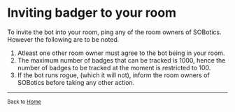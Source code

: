 # Inviting badger to your room

To invite the bot into your room, ping any of the room owners of SOBotics. However the following are to be noted. 

1. Atleast one other room owner must agree to the bot being in your room. 
2. The maximum number of badges that can be tracked is 1000, hence the number of badges to be tracked at the moment is restricted to 100. 
3. If the bot runs rogue, (which it will not), inform the room owners of SOBotics before taking any other action.
 
----

<sub>Back to [Home](/Badger)</sub>
